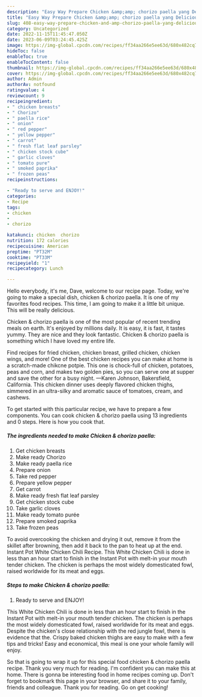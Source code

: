 ```yaml
---
description: "Easy Way Prepare Chicken &amp;amp; chorizo paella yang Delicious}"
title: "Easy Way Prepare Chicken &amp;amp; chorizo paella yang Delicious}"
slug: 408-easy-way-prepare-chicken-and-amp-chorizo-paella-yang-delicious
category: Uncategorized
date: 2022-11-15T11:45:47.050Z
date: 2023-06-09T03:24:45.425Z
image: https://img-global.cpcdn.com/recipes/ff34aa266e5ee63d/680x482cq70/chicken-chorizo-paella-recipe-main-photo.jpg
hideToc: false
enableToc: true
enableTocContent: false
thumbnail: https://img-global.cpcdn.com/recipes/ff34aa266e5ee63d/680x482cq70/chicken-chorizo-paella-recipe-main-photo.jpg
cover: https://img-global.cpcdn.com/recipes/ff34aa266e5ee63d/680x482cq70/chicken-chorizo-paella-recipe-main-photo.jpg
author: Admin
authorAv: notfound
ratingvalue: 4
reviewcount: 9
recipeingredient:
- " chicken breasts"
- " Chorizo"
- " paella rice"
- " onion"
- " red pepper"
- " yellow pepper"
- " carrot"
- " fresh flat leaf parsley"
- " chicken stock cube"
- " garlic cloves"
- " tomato pure"
- " smoked paprika"
- " frozen peas"
recipeinstructions:

- "Ready to serve and ENJOY!"
categories:
- Recipe
tags:
- chicken
- 
- chorizo

katakunci: chicken  chorizo 
nutrition: 172 calories
recipecuisine: American
preptime: "PT32M"
cooktime: "PT33M"
recipeyield: "1"
recipecategory: Lunch

---
```



Hello everybody, it's me, Dave, welcome to our recipe page. Today, we're going to make a special dish, chicken &amp; chorizo paella. It is one of my favorites food recipes. This time, I am going to make it a little bit unique. This will be really delicious.

Chicken &amp; chorizo paella is one of the most popular of recent trending meals on earth. It's enjoyed by millions daily. It is easy, it is fast, it tastes yummy. They are nice and they look fantastic. Chicken &amp; chorizo paella is something which I have loved my entire life.

Find recipes for fried chicken, chicken breast, grilled chicken, chicken wings, and more! One of the best chicken recipes you can make at home is a scratch-made chikcne potpie. This one is chock-full of chicken, potatoes, peas and corn, and makes two golden pies, so you can serve one at supper and save the other for a busy night. —Karen Johnson, Bakersfield, California. This chicken dinner uses deeply flavored chicken thighs, simmered in an ultra-silky and aromatic sauce of tomatoes, cream, and cashews.


To get started with this particular recipe, we have to prepare a few components. You can cook chicken &amp; chorizo paella using 13 ingredients and 0 steps. Here is how you cook that.

<!--inarticleads1-->

##### The ingredients needed to make Chicken &amp; chorizo paella:

1. Get  chicken breasts
1. Make ready  Chorizo
1. Make ready  paella rice
1. Prepare  onion
1. Take  red pepper
1. Prepare  yellow pepper
1. Get  carrot
1. Make ready  fresh flat leaf parsley
1. Get  chicken stock cube
1. Take  garlic cloves
1. Make ready  tomato purée
1. Prepare  smoked paprika
1. Take  frozen peas


To avoid overcooking the chicken and drying it out, remove it from the skillet after browning, then add it back to the pan to heat up at the end. Instant Pot White Chicken Chili Recipe. This White Chicken Chili is done in less than an hour start to finish in the Instant Pot with melt-in your mouth tender chicken. The chicken is perhaps the most widely domesticated fowl, raised worldwide for its meat and eggs. 

<!--inarticleads2-->

##### Steps to make Chicken &amp; chorizo paella:


1. Ready to serve and ENJOY!

This White Chicken Chili is done in less than an hour start to finish in the Instant Pot with melt-in your mouth tender chicken. The chicken is perhaps the most widely domesticated fowl, raised worldwide for its meat and eggs. Despite the chicken&#39;s close relationship with the red jungle fowl, there is evidence that the. Crispy baked chicken thighs are easy to make with a few tips and tricks! Easy and economical, this meal is one your whole family will enjoy. 

So that is going to wrap it up for this special food chicken &amp; chorizo paella recipe. Thank you very much for reading. I'm confident you can make this at home. There is gonna be interesting food in home recipes coming up. Don't forget to bookmark this page in your browser, and share it to your family, friends and colleague. Thank you for reading. Go on get cooking!
